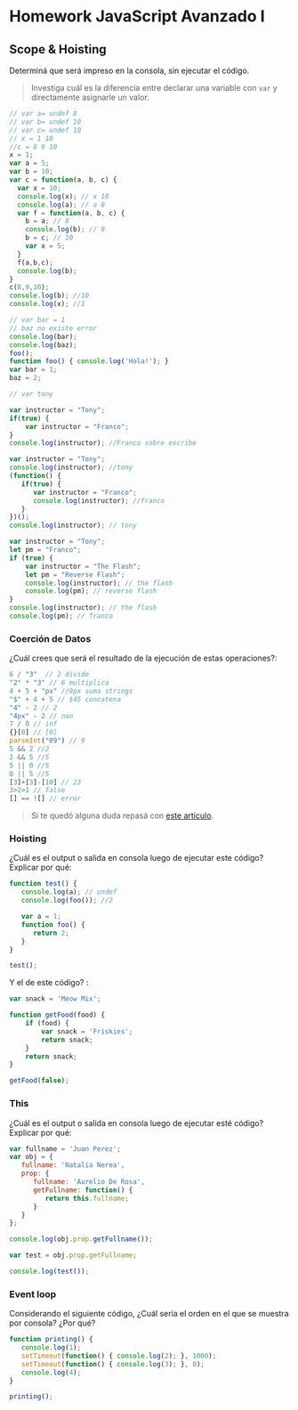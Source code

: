 
# Homework JavaScript Avanzado I

## Scope & Hoisting

Determiná que será impreso en la consola, sin ejecutar el código.

> Investiga cuál es la diferencia entre declarar una variable con `var` y directamente asignarle un valor.

```javascript
// var a= undef 8
// var b= undef 10
// var c= undef 10
// x = 1 10
//c = 8 9 10
x = 1;
var a = 5; 
var b = 10; 
var c = function(a, b, c) { 
  var x = 10;
  console.log(x); // x 10 
  console.log(a); // a 8
  var f = function(a, b, c) {
    b = a; // 8
    console.log(b); // 9
    b = c; // 10
    var x = 5; 
  }
  f(a,b,c);
  console.log(b); 
}
c(8,9,10); 
console.log(b); //10
console.log(x); //1
```

```javascript
// var bar = 1
// baz no existe error
console.log(bar); 
console.log(baz); 
foo(); 
function foo() { console.log('Hola!'); } 
var bar = 1;
baz = 2;
```

```javascript
// var tony

var instructor = "Tony";
if(true) {
    var instructor = "Franco";
}
console.log(instructor); //Franco sobre escribe
```

```javascript
var instructor = "Tony";
console.log(instructor); //tony 
(function() {
   if(true) {
      var instructor = "Franco";
      console.log(instructor); //franco
   }
})();
console.log(instructor); // tony
```

```javascript
var instructor = "Tony";
let pm = "Franco";
if (true) {
    var instructor = "The Flash";
    let pm = "Reverse Flash";
    console.log(instructor); // the flash
    console.log(pm); // reverse flash
}
console.log(instructor); // the flash 
console.log(pm); // franco
```
### Coerción de Datos

¿Cuál crees que será el resultado de la ejecución de estas operaciones?:

```javascript
6 / "3"  // 2 divide
"2" * "3" // 6 multiplica
4 + 5 + "px" //9px suma strings
"$" + 4 + 5 // $45 concatena
"4" - 2 // 2
"4px" - 2 // nan
7 / 0 // inf
{}[0] // [0]
parseInt("09") // 9 
5 && 2 //2
2 && 5 //5
5 || 0 //5
0 || 5 //5
[3]+[3]-[10] // 23 
3>2>1 // false
[] == ![] // error
```

> Si te quedó alguna duda repasá con [este artículo](http://javascript.info/tutorial/object-conversion).


### Hoisting

¿Cuál es el output o salida en consola luego de ejecutar este código? Explicar por qué:

```javascript
function test() {
   console.log(a); // undef
   console.log(foo()); //2

   var a = 1; 
   function foo() {
      return 2;
   }
}

test();
```

Y el de este código? :

```javascript
var snack = 'Meow Mix';

function getFood(food) {
    if (food) {
        var snack = 'Friskies';
        return snack;
    }
    return snack; 
}

getFood(false); 
```


### This

¿Cuál es el output o salida en consola luego de ejecutar esté código? Explicar por qué:

```javascript
var fullname = 'Juan Perez';
var obj = {
   fullname: 'Natalia Nerea',
   prop: {
      fullname: 'Aurelio De Rosa',
      getFullname: function() {
         return this.fullname;
      }
   }
};

console.log(obj.prop.getFullname());

var test = obj.prop.getFullname;

console.log(test());
```

### Event loop

Considerando el siguiente código, ¿Cuál sería el orden en el que se muestra por consola? ¿Por qué?

```javascript
function printing() {
   console.log(1);
   setTimeout(function() { console.log(2); }, 1000);
   setTimeout(function() { console.log(3); }, 0);
   console.log(4);
}

printing();
```
